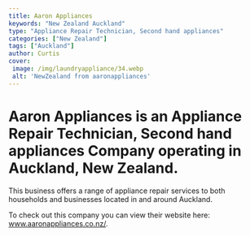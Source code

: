 ```yaml
---
title: Aaron Appliances
keywords: "New Zealand Auckland"
type: "Appliance Repair Technician, Second hand appliances"
categories: ["New Zealand"]
tags: ["Auckland"]
author: Curtis
cover:
 image: /img/laundryappliance/34.webp
 alt: 'NewZealand from aaronappliances'
---
```


# Aaron Appliances is an Appliance Repair Technician, Second hand appliances Company operating in Auckland, New Zealand.

This business offers a range of appliance repair services to both households and businesses located in and around Auckland.



To check out this company you can view their website here: www.aaronappliances.co.nz/.
